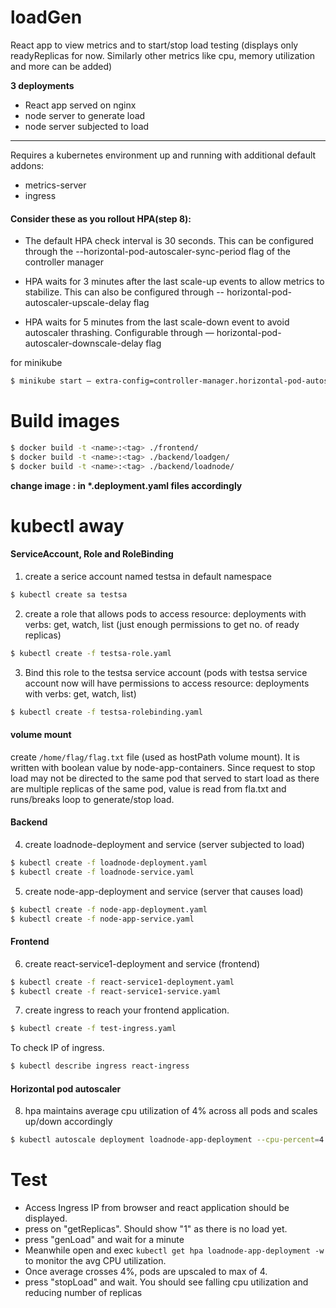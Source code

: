 # loadGen
React app to view metrics and to start/stop load testing (displays only readyReplicas for now. Similarly other metrics like cpu, memory utilization and more can be added)

**3 deployments**
- React app served on nginx
- node server to generate load
- node server subjected to load


_______________________________________________________
Requires a kubernetes environment up and running with additional default addons:
  - metrics-server
  - ingress

#### Consider these as you rollout HPA(step 8):
- The default HPA check interval is 30 seconds. This can be configured through the --horizontal-pod-autoscaler-sync-period flag of the controller manager

- HPA waits for 3 minutes after the last scale-up events to allow metrics to stabilize. This can also be configured through -- horizontal-pod-autoscaler-upscale-delay flag
- HPA waits for 5 minutes from the last scale-down event to avoid autoscaler thrashing. Configurable through — horizontal-pod-autoscaler-downscale-delay flag

for minikube
```sh
$ minikube start — extra-config=controller-manager.horizontal-pod-autoscaler-upscale-delay=1m — extra-config=controller-manager.horizontal-pod-autoscaler-downscale-delay=1m — extra-config=controller-manager.horizontal-pod-autoscaler-sync-period=10s — extra-config=controller-manager.horizontal-pod-autoscaler-downscale-stabilization=1m
```
# Build images

```sh
$ docker build -t <name>:<tag> ./frontend/
$ docker build -t <name>:<tag> ./backend/loadgen/
$ docker build -t <name>:<tag> ./backend/loadnode/
```
**change image <name>:<tag> in \*.deployment.yaml files accordingly**

# kubectl away
#### ServiceAccount, Role and RoleBinding
1. create a serice account named testsa in default namespace
```sh
$ kubectl create sa testsa
```

2. create a role that allows pods to access resource: deployments with verbs: get, watch, list (just enough permissions to get no. of ready replicas)
```sh
$ kubectl create -f testsa-role.yaml
```
3. Bind this role to the testsa service account (pods with testsa service account now will have permissions to access resource: deployments with verbs: get, watch, list)
```sh
$ kubectl create -f testsa-rolebinding.yaml
```

#### volume mount
create `/home/flag/flag.txt` file (used as hostPath volume mount). It is written with boolean value by node-app-containers.
Since request to stop load may not be directed to the same pod that served to start load as there are multiple replicas of the same pod, value is read from fla.txt and runs/breaks loop to generate/stop load.

#### Backend
4. create loadnode-deployment and service (server subjected to load)
```sh
$ kubectl create -f loadnode-deployment.yaml
$ kubectl create -f loadnode-service.yaml
```
5. create node-app-deployment and service (server that causes load)
```sh
$ kubectl create -f node-app-deployment.yaml
$ kubectl create -f node-app-service.yaml
```
#### Frontend
6. create react-service1-deployment and service (frontend)
```sh
$ kubectl create -f react-service1-deployment.yaml
$ kubectl create -f react-service1-service.yaml
```
7. create ingress to reach your frontend application. 
```sh
$ kubectl create -f test-ingress.yaml
```
To check IP of ingress.
```sh
$ kubectl describe ingress react-ingress
```
#### Horizontal pod autoscaler
8. hpa maintains average cpu utilization of 4% across all pods and scales up/down accordingly
```sh
$ kubectl autoscale deployment loadnode-app-deployment --cpu-percent=4 --min=1 --max=4 
```

# Test
- Access Ingress IP from browser and react application should be displayed.
- press on "getReplicas". Should show "1" as there is no load yet.
- press "genLoad" and wait for a minute
- Meanwhile open and exec `kubectl get hpa loadnode-app-deployment -w` to monitor the avg CPU utilization.
- Once average crosses 4%, pods are upscaled to max of 4.
- press "stopLoad" and wait. You should see falling cpu utilization and reducing number of replicas




